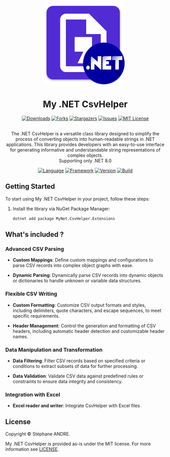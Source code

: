 <div id="top"></div>

<!-- PROJECT INFO -->
<br />
<div align="center">
  <a href="https://github.com/sandre58/MyNetCsvHelper">
    <img src="images/logo.png" width="256" height="256">
  </a>

<h1 align="center">My .NET CsvHelper</h1>

[![Downloads][downloads-shield]][downloads-url]
[![Forks][forks-shield]][forks-url]
[![Stargazers][stars-shield]][stars-url]
[![Issues][issues-shield]][issues-url]
[![MIT License][license-shield]][license-url]

  <p align="center">
    <br />
    The .NET CsvHelper is a versatile class library designed to simplify the process of converting objects into human-readable strings in .NET applications. This library provides developers with an easy-to-use interface for generating informative and understandable string representations of complex objects.
    <br />
    Supporting only .NET 8.0
  </p>

[![Language][language-shield]][language-url]
[![Framework][framework-shield]][framework-url]
[![Version][version-shield]][version-url]
[![Build][build-shield]][build-url]

</div>

## Getting Started

To start using My .NET CsvHelper in your project, follow these steps:

1. Install the library via NuGet Package Manager:
   ```bash
   dotnet add package MyNet.CsvHelper.Extensions

## What's included ?

### Advanced CSV Parsing

- **Custom Mappings**: Define custom mappings and configurations to parse CSV records into complex object graphs with ease.

- **Dynamic Parsing**: Dynamically parse CSV records into dynamic objects or dictionaries to handle unknown or variable data structures.

### Flexible CSV Writing

- **Custom Formatting**: Customize CSV output formats and styles, including delimiters, quote characters, and escape sequences, to meet specific requirements.

- **Header Management**: Control the generation and formatting of CSV headers, including automatic header detection and customizable header names.

### Data Manipulation and Transformation

- **Data Filtering**: Filter CSV records based on specified criteria or conditions to extract subsets of data for further processing.

- **Data Validation**: Validate CSV data against predefined rules or constraints to ensure data integrity and consistency.

### Integration with Excel

- **Excel reader and writer**: Integrate CsvHelper with Excel files

## License

Copyright © Stéphane ANDRE.

My .NET CsvHelper is provided as-is under the MIT license. For more information see [LICENSE](./LICENSE).

<!-- MARKDOWN LINKS & IMAGES -->
<!-- https://www.markdownguide.org/basic-syntax/#reference-style-links -->
[language-shield]: https://img.shields.io/github/languages/top/sandre58/MyNetCsvHelper
[language-url]: https://github.com/sandre58/MyNetCsvHelper
[forks-shield]: https://img.shields.io/github/forks/sandre58/MyNetCsvHelper?style=for-the-badge
[forks-url]: https://github.com/sandre58/MyNetCsvHelper/network/members
[stars-shield]: https://img.shields.io/github/stars/sandre58/MyNetCsvHelper?style=for-the-badge
[stars-url]: https://github.com/sandre58/MyNetCsvHelper/stargazers
[issues-shield]: https://img.shields.io/github/issues/sandre58/MyNetCsvHelper?style=for-the-badge
[issues-url]: https://github.com/sandre58/MyNetCsvHelper/issues
[license-shield]: https://img.shields.io/github/license/sandre58/MyNetCsvHelper?style=for-the-badge
[license-url]: https://github.com/sandre58/MyNetCsvHelper/blob/main/LICENSE
[build-shield]: https://img.shields.io/github/actions/workflow/status/sandre58/MyNetCsvHelper/ci.yml?logo=github&label=CI
[build-url]: https://github.com/sandre58/MyNetCsvHelper/actions
[downloads-shield]: https://img.shields.io/github/downloads/sandre58/MyNetCsvHelper/total?style=for-the-badge
[downloads-url]: https://github.com/sandre58/MyNetCsvHelper/releases
[framework-shield]: https://img.shields.io/badge/.NET-8.0-purple
[framework-url]: https://github.com/sandre58/MyNetCsvHelper/tree/main/src/MyNet.CsvHelper.Extensions
[version-shield]: https://img.shields.io/badge/v1.0.0-blue
[version-url]: https://github.com/sandre58/MyNetCsvHelper/pkgs/nuget/MyNet.CsvHelper.Extensions